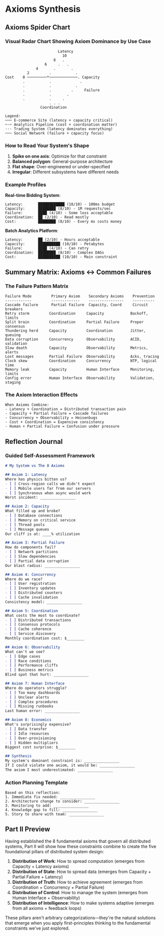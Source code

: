 # Axioms Synthesis

## Axioms Spider Chart

### Visual Radar Chart Showing Axiom Dominance by Use Case

```
                        Latency
                          10
                      8   .   
                  6     .   .
              4       .       .
          2         .           .
Cost    0 ─────────*─────────────. Capacity
        .           .             .
        .           .           .
        .           .         .     Failure
        .           .       .
        .           .     .
                    . . .
                Coordination

Legend: 
─── E-commerce Site (latency + capacity critical)
─·─ Analytics Pipeline (cost + coordination matter)
··· Trading System (latency dominates everything)
─── Social Network (failure + capacity focus)
```

### How to Read Your System's Shape

1. **Spike on one axis**: Optimize for that constraint
2. **Balanced polygon**: General-purpose architecture
3. **Flat shape**: Over-engineered or under-specified
4. **Irregular**: Different subsystems have different needs

### Example Profiles

**Real-time Bidding System**:
```
Latency:       ████████████ (10/10) - 100ms budget
Capacity:      ████████ (8/10) - 1M requests/sec
Failure:       ████ (4/10) - Some loss acceptable
Coordination:  ██ (2/10) - Read mostly
Cost:          ████████ (8/10) - Every ms costs money
```

**Batch Analytics Platform**:
```
Latency:       ██ (2/10) - Hours acceptable
Capacity:      ██████████ (10/10) - Petabytes
Failure:       ████ (4/10) - Can retry
Coordination:  ████████ (8/10) - Complex DAGs
Cost:          ██████████ (10/10) - Main constraint
```

## Summary Matrix: Axioms ↔ Common Failures

### The Failure Pattern Matrix

```
Failure Mode         Primary Axiom    Secondary Axioms    Prevention
------------         -------------    ----------------    ----------
Cascade failure      Partial Failure  Capacity, Coord     Circuit breakers
Retry storm         Coordination     Capacity            Backoff, limits
Split brain         Coordination     Partial Failure     Proper consensus
Thundering herd     Capacity         Coordination        Jitter, queuing
Data corruption     Concurrency      Observability       ACID, validation
Slow death          Capacity         Observability       Metrics, alerts
Lost messages       Partial Failure  Observability       Acks, tracing
Clock skew          Coordination     Concurrency         NTP, logical time
Memory leak         Capacity         Human Interface     Monitoring, limits
Config error        Human Interface  Observability       Validation, staging
```

### The Axiom Interaction Effects

```
When Axioms Combine:
- Latency + Coordination = Distributed transaction pain
- Capacity + Partial Failure = Cascade failures
- Concurrency + Observability = Heisenbugs
- Cost + Coordination = Expensive consistency
- Human + Partial Failure = Confusion under pressure
```

## Reflection Journal

### Guided Self-Assessment Framework

```markdown
# My System vs The 8 Axioms

## Axiom 1: Latency
Where has physics bitten us?
- [ ] Cross-region calls we didn't expect
- [ ] Mobile users far from our servers
- [ ] Synchronous when async would work
Worst incident: ________________

## Axiom 2: Capacity  
What filled up and broke?
- [ ] Database connections
- [ ] Memory on critical service
- [ ] Thread pools
- [ ] Message queues
Our cliff is at: ____% utilization

## Axiom 3: Partial Failure
How do components fail?
- [ ] Network partitions
- [ ] Slow dependencies
- [ ] Partial data corruption
Our blast radius: ________________

## Axiom 4: Concurrency
Where do we race?
- [ ] User registration
- [ ] Inventory updates  
- [ ] Distributed counters
- [ ] Cache invalidation
Consistency model: ________________

## Axiom 5: Coordination
What costs the most to coordinate?
- [ ] Distributed transactions
- [ ] Consensus protocols
- [ ] Cache coherence
- [ ] Service discovery
Monthly coordination cost: $________

## Axiom 6: Observability
What can't we see?
- [ ] Edge cases
- [ ] Race conditions
- [ ] Performance cliffs
- [ ] Business metrics
Blind spot that hurt: ________________

## Axiom 7: Human Interface
Where do operators struggle?
- [ ] Too many dashboards
- [ ] Unclear alerts
- [ ] Complex procedures
- [ ] Missing runbooks
Last human error: ________________

## Axiom 8: Economics
What's surprisingly expensive?
- [ ] Data transfer
- [ ] Idle resources
- [ ] Over-provisioning
- [ ] Hidden multipliers
Biggest cost surprise: $________

## Synthesis
My system's dominant constraint is: ________________
If I could violate one axiom, it would be: ________________
The axiom I most underestimated: ________________
```

### Action Planning Template

```
Based on this reflection:
1. Immediate fix needed: ________________
2. Architecture change to consider: ________________  
3. Monitoring to add: ________________
4. Knowledge gap to fill: ________________
5. Story to share with team: ________________
```

## Part II Preview

Having established the 8 fundamental axioms that govern all distributed systems, Part II will show how these constraints combine to create the five foundational pillars of distributed system design:

1. **Distribution of Work**: How to spread computation (emerges from Capacity + Latency axioms)
2. **Distribution of State**: How to spread data (emerges from Capacity + Partial Failure + Latency)  
3. **Distribution of Truth**: How to achieve agreement (emerges from Coordination + Concurrency + Partial Failure)
4. **Distribution of Control**: How to manage the system (emerges from Human Interface + Observability)
5. **Distribution of Intelligence**: How to make systems adaptive (emerges from all axioms + feedback loops)

These pillars aren't arbitrary categorizations—they're the natural solutions that emerge when you apply first-principles thinking to the fundamental constraints we've just explored.